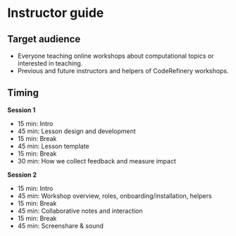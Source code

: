 # Instructor guide


## Target audience

- Everyone teaching online workshops about computational topics or interested in teaching.
- Previous and future instructors and helpers of CodeRefinery workshops.


## Timing

**Session 1**
- 15 min: Intro
- 45 min: Lesson design and development
- 15 min: Break
- 45 min: Lesson template
- 15 min: Break
- 30 min: How we collect feedback and measure impact

**Session 2**
- 15 min: Intro
- 45 min: Workshop overview, roles, onboarding/installation, helpers
- 15 min: Break
- 45 min: Collaborative notes and interaction
- 15 min: Break
- 45 min: Screenshare & sound

